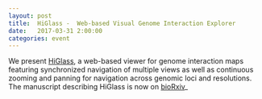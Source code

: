 ```yaml
---
layout: post
title:  HiGlass -  Web-based Visual Genome Interaction Explorer
date:   2017-03-31 2:00:00
categories: event
---
```

We present [HiGlass](http://higlass.io), a web-based viewer for genome
interaction maps featuring synchronized navigation of multiple views
as well as continuous zooming and panning for navigation across
genomic loci and resolutions.  The manuscript describing HiGlass is now on [bioRxiv](http://www.biorxiv.org/content/early/2017/03/31/121889)_
